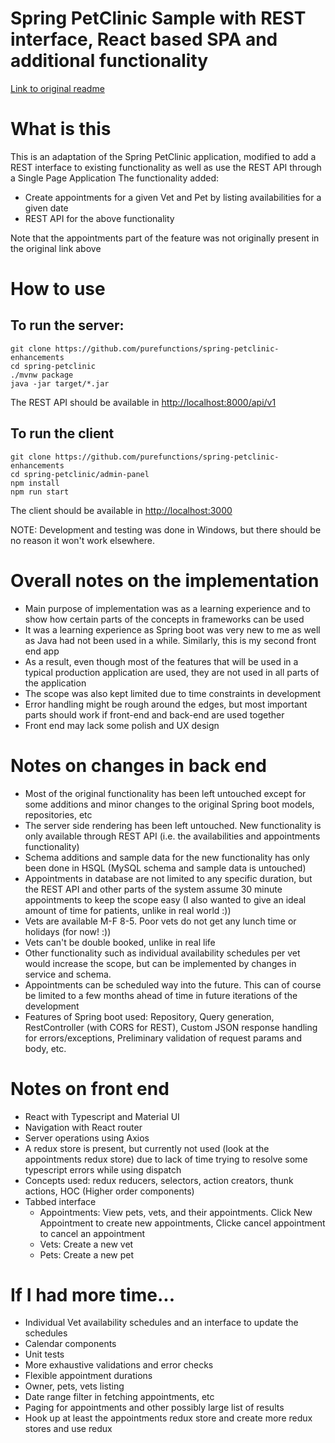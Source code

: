 # Spring PetClinic Sample with REST interface, React based SPA and additional functionality
[Link to original readme](https://github.com/spring-projects/spring-petclinic/blob/master/readme.md)

# What is this
This is an adaptation of the Spring PetClinic application, modified to add a REST interface to existing functionality as well as use the REST API through a Single Page Application
The functionality added:
* Create appointments for a given Vet and Pet by listing availabilities for a given date
* REST API for the above functionality

Note that the appointments part of the feature was not originally present in the original link above

# How to use
## To run the server:
```
git clone https://github.com/purefunctions/spring-petclinic-enhancements
cd spring-petclinic
./mvnw package
java -jar target/*.jar
```
The REST API should be available in [http://localhost:8000/api/v1]()

## To run the client
```
git clone https://github.com/purefunctions/spring-petclinic-enhancements
cd spring-petclinic/admin-panel
npm install
npm run start
```
The client should be available in [http://localhost:3000]()

NOTE: Development and testing was done in Windows, but there should be no reason it won't work elsewhere.

# Overall notes on the implementation
* Main purpose of implementation was as a learning experience and to show how certain parts of the concepts in frameworks can be used
* It was a learning experience as Spring boot was very new to me as well as Java had not been used in a while. Similarly, this is my second front end app
* As a result, even though most of the features that will be used in a typical production application are used, they are not used in all parts of the application
* The scope was also kept limited due to time constraints in development
* Error handling might be rough around the edges, but most important parts should work if front-end and back-end are used together
* Front end may lack some polish and UX design

# Notes on changes in back end
* Most of the original functionality has been left untouched except for some additions and minor changes to the original Spring boot models, repositories, etc
* The server side rendering has been left untouched. New functionality is only available through REST API (i.e. the availabilities and appointments functionality)
* Schema additions and sample data for the new functionality has only been done in HSQL (MySQL schema and sample data is untouched)
* Appointments in database are not limited to any specific duration, but the REST API and other parts of the system assume 30 minute appointments to keep the scope easy (I also wanted to give an ideal amount of time for patients, unlike in real world :))
* Vets are available M-F 8-5. Poor vets do not get any lunch time or holidays (for now! :))
* Vets can't be double booked, unlike in real life
* Other functionality such as individual availability schedules per vet would increase the scope, but can be implemented by changes in service and schema.
* Appointments can be scheduled way into the future. This can of course be limited to a few months ahead of time in future iterations of the development
* Features of Spring boot used: Repository, Query generation, RestController (with CORS for REST), Custom JSON response handling for errors/exceptions, Preliminary validation of request params and body, etc.

# Notes on front end
* React with Typescript and Material UI
* Navigation with React router
* Server operations using Axios
* A redux store is present, but currently not used (look at the appointments redux store) due to lack of time trying to resolve some typescript errors while using dispatch
* Concepts used: redux reducers, selectors, action creators, thunk actions, HOC (Higher order components)
* Tabbed interface
  * Appointments: View pets, vets, and their appointments. Click New Appointment to create new appointments, Clicke cancel appointment to cancel an appointment
  * Vets: Create a new vet
  * Pets: Create a new pet

# If I had more time...
* Individual Vet availability schedules and an interface to update the schedules
* Calendar components
* Unit tests
* More exhaustive validations and error checks
* Flexible appointment durations
* Owner, pets, vets listing
* Date range filter in fetching appointments, etc
* Paging for appointments and other possibly large list of results
* Hook up at least the appointments redux store and create more redux stores and use redux

